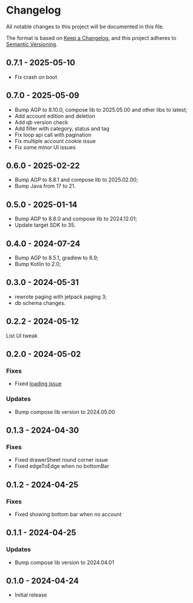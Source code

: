 # Changelog

All notable changes to this project will be documented in this file.

The format is based on [Keep a Changelog](https://keepachangelog.com/en/1.0.0/),
and this project adheres to [Semantic Versioning](https://semver.org/spec/v2.0.0.html).

## 0.7.1 - 2025-05-10

- Fix crash on boot

## 0.7.0 - 2025-05-09

- Bump AGP to 8.10.0, compose lib to 2025.05.00 and other libs to latest;
- Add account edition and deletion
- Add qb version check
- Add filter with category, status and tag
- Fix loop api call with pagination
- Fix multiple account cookie issue
- Fix some minor UI issues

## 0.6.0 - 2025-02-22

- Bump AGP to 8.8.1 and compose lib to 2025.02.00;
- Bump Java from 17 to 21.

## 0.5.0 - 2025-01-14

- Bump AGP to 8.8.0 and compose lib to 2024.12.01;
- Update target SDK to 35.

## 0.4.0 - 2024-07-24

- Bump AGP to 8.5.1, gradlew to 8.9;
- Bump Kotlin to 2.0;

## 0.3.0 - 2024-05-31

- rewrote paging with jetpack paging 3;
- db schema changes.

## 0.2.2 - 2024-05-12

List UI tweak

## 0.2.0 - 2024-05-02

### Fixes

- Fixed [loading issue](https://github.com/kid1412621/subspace/issues/6)

### Updates

- Bump compose lib version to 2024.05.00

## 0.1.3 - 2024-04-30

### Fixes

- Fixed drawerSheet round corner issue
- Fixed edgeToEdge when no bottomBar

## 0.1.2 - 2024-04-25

### Fixes

- Fixed showing bottom bar when no account

## 0.1.1 - 2024-04-25

### Updates

- Bump compose lib version to 2024.04.01

## 0.1.0 - 2024-04-24

- Initial release